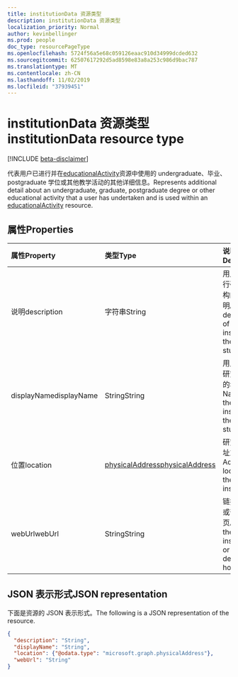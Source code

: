 ```yaml
---
title: institutionData 资源类型
description: institutionData 资源类型
localization_priority: Normal
author: kevinbellinger
ms.prod: people
doc_type: resourcePageType
ms.openlocfilehash: 5724f56a5e68c059126eaac910d34999dcded632
ms.sourcegitcommit: 62507617292d5ad8598e83a8a253c986d9bac787
ms.translationtype: MT
ms.contentlocale: zh-CN
ms.lasthandoff: 11/02/2019
ms.locfileid: "37939451"
---
```

# <a name="institutiondata-resource-type"></a><span data-ttu-id="d0a79-103">institutionData 资源类型</span><span class="sxs-lookup"><span data-stu-id="d0a79-103">institutionData resource type</span></span>

[!INCLUDE [beta-disclaimer](../../includes/beta-disclaimer.md)]

<span data-ttu-id="d0a79-104">代表用户已进行并在[educationalActivity](educationalActivity.md)资源中使用的 undergraduate、毕业、postgraduate 学位或其他教学活动的其他详细信息。</span><span class="sxs-lookup"><span data-stu-id="d0a79-104">Represents additional detail about an undergraduate, graduate, postgraduate degree or other educational activity that a user has undertaken and is used within an [educationalActivity](educationalActivity.md) resource.</span></span>

## <a name="properties"></a><span data-ttu-id="d0a79-105">属性</span><span class="sxs-lookup"><span data-stu-id="d0a79-105">Properties</span></span>

| <span data-ttu-id="d0a79-106">属性</span><span class="sxs-lookup"><span data-stu-id="d0a79-106">Property</span></span>     | <span data-ttu-id="d0a79-107">类型</span><span class="sxs-lookup"><span data-stu-id="d0a79-107">Type</span></span>                                 | <span data-ttu-id="d0a79-108">说明</span><span class="sxs-lookup"><span data-stu-id="d0a79-108">Description</span></span>                                              |
|:-------------|:-------------------------------------|:---------------------------------------------------------|
|<span data-ttu-id="d0a79-109">说明</span><span class="sxs-lookup"><span data-stu-id="d0a79-109">description</span></span>   |<span data-ttu-id="d0a79-110">字符串</span><span class="sxs-lookup"><span data-stu-id="d0a79-110">String</span></span>                                |<span data-ttu-id="d0a79-111">用户对其进行研究的机构的简短说明。</span><span class="sxs-lookup"><span data-stu-id="d0a79-111">Short description of the institution the user studied at.</span></span> |
|<span data-ttu-id="d0a79-112">displayName</span><span class="sxs-lookup"><span data-stu-id="d0a79-112">displayName</span></span>   |<span data-ttu-id="d0a79-113">String</span><span class="sxs-lookup"><span data-stu-id="d0a79-113">String</span></span>                                |<span data-ttu-id="d0a79-114">用户在其上研究的机构的名称。</span><span class="sxs-lookup"><span data-stu-id="d0a79-114">Name of the institution the user studied at.</span></span>              |
|<span data-ttu-id="d0a79-115">位置</span><span class="sxs-lookup"><span data-stu-id="d0a79-115">location</span></span>      |[<span data-ttu-id="d0a79-116">physicalAddress</span><span class="sxs-lookup"><span data-stu-id="d0a79-116">physicalAddress</span></span>](physicaladdress.md) |<span data-ttu-id="d0a79-117">研究院的地址或位置。</span><span class="sxs-lookup"><span data-stu-id="d0a79-117">Address or location of the institute.</span></span>                     |
|<span data-ttu-id="d0a79-118">webUrl</span><span class="sxs-lookup"><span data-stu-id="d0a79-118">webUrl</span></span>        |<span data-ttu-id="d0a79-119">String</span><span class="sxs-lookup"><span data-stu-id="d0a79-119">String</span></span>                                |<span data-ttu-id="d0a79-120">链接到机构或部门主页。</span><span class="sxs-lookup"><span data-stu-id="d0a79-120">Link to the institution or department homepage.</span></span>           |

## <a name="json-representation"></a><span data-ttu-id="d0a79-121">JSON 表示形式</span><span class="sxs-lookup"><span data-stu-id="d0a79-121">JSON representation</span></span>

<span data-ttu-id="d0a79-122">下面是资源的 JSON 表示形式。</span><span class="sxs-lookup"><span data-stu-id="d0a79-122">The following is a JSON representation of the resource.</span></span>

<!-- {
  "blockType": "resource",
  "optionalProperties": [

  ],
  "@odata.type": "microsoft.graph.institutionData",
  "baseType": null
}-->

```json
{
  "description": "String",
  "displayName": "String",
  "location": {"@odata.type": "microsoft.graph.physicalAddress"},
  "webUrl": "String"
}
```

<!-- uuid: 16cd6b66-4b1a-43a1-adaf-3a886856ed98
2019-02-04 14:57:30 UTC -->
<!-- {
  "type": "#page.annotation",
  "description": "institutionData resource",
  "keywords": "",
  "section": "documentation",
  "tocPath": ""
}-->